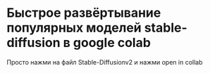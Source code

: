 # Быстрое развёртывание популярных моделей stable-diffusion в google colab
Просто нажми на файл Stable-Diffusionv2 и нажми open in collab
